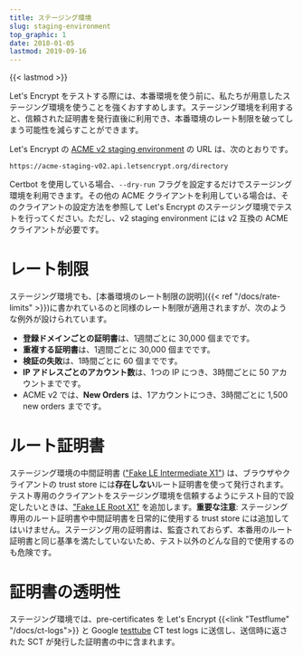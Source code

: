 ```yaml
---
title: ステージング環境
slug: staging-environment
top_graphic: 1
date: 2018-01-05
lastmod: 2019-09-16
---
```


{{< lastmod >}}

Let's Encrypt をテストする際には、本番環境を使う前に、私たちが用意したステージング環境を使うことを強くおすすめします。ステージング環境を利用すると、信頼された証明書を発行直後に利用でき、本番環境のレート制限を破ってしまう可能性を減らすことができます。

Let's Encrypt の [ACME v2 staging environment](https://community.letsencrypt.org/t/staging-endpoint-for-acme-v2/49605) の URL は、次のとおりです。

`https://acme-staging-v02.api.letsencrypt.org/directory`

Certbot を使用している場合、`--dry-run` フラグを設定するだけでステージング環境を利用できます。その他の ACME クライアントを利用している場合は、そのクライアントの設定方法を参照して Let's Encrypt のステージング環境でテストを行ってください。ただし、v2 staging environment には v2 互換の ACME クライアントが必要です。

# レート制限

ステージング環境でも、[本番環境のレート制限の説明]({{< ref "/docs/rate-limits" >}})に書かれているのと同様のレート制限が適用されますが、次のような例外が設けられています。

* **登録ドメインごとの証明書**は、1週間ごとに 30,000 個までです。
* **重複する証明書**は、1週間ごとに 30,000 個までです。
* **検証の失敗**は、1時間ごとに 60 個までです。
* **IP アドレスごとのアカウント数**は、1つの IP につき、3時間ごとに 50 アカウントまでです。
* ACME v2 では、**New Orders** は、1アカウントにつき、3時間ごとに 1,500 new orders までです。

# ルート証明書

ステージング環境の中間証明書 (["Fake LE Intermediate X1"](/certs/fakeleintermediatex1.pem)) は、ブラウザやクライアントの trust store には**存在しない**ルート証明書を使って発行されます。テスト専用のクライアントをステージング環境を信頼するようにテスト目的で設定したいときは、["Fake LE Root X1"](/certs/fakelerootx1.pem) を追加します。**重要な注意**: ステージング専用のルート証明書や中間証明書を日常的に使用する trust store には追加してはいけません。ステージング用の証明書は、監査されておらず、本番用のルート証明書と同じ基準を満たしていないため、テスト以外のどんな目的で使用するのも危険です。

# 証明書の透明性

ステージング環境では、pre-certificates を Let's Encrypt {{<link "Testflume" "/docs/ct-logs">}} と Google [testtube](http://www.certificate-transparency.org/known-logs#TOC-Test-Logs) CT test logs に送信し、送信時に返された SCT が発行した証明書の中に含まれます。
